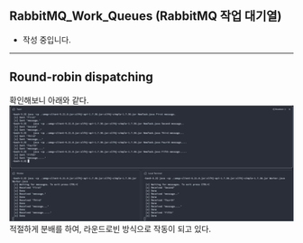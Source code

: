 ## RabbitMQ_Work_Queues (RabbitMQ 작업 대기열)
- 작성 중입니다.

---
## Round-robin dispatching
확인해보니 아래와 같다.
![alt text](image-4.png)
적절하게 분배를 하여, 라운드로빈 방식으로 작동이 되고 있다.

